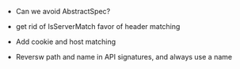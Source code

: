 - Can we avoid AbstractSpec?

- get rid of IsServerMatch favor of header matching

- Add cookie and host matching

- Reversw path and name in API signatures, and always use a name